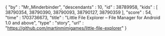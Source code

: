 {
  "by" : "Mr_Minderbinder",
  "descendants" : 10,
  "id" : 38789958,
  "kids" : [ 38790354, 38790390, 38790093, 38790127, 38790359 ],
  "score" : 54,
  "time" : 1703736673,
  "title" : "Little File Explorer – File Manager for Android 1.0 and above",
  "type" : "story",
  "url" : "https://github.com/martinmimigames/little-file-explorer"
}
